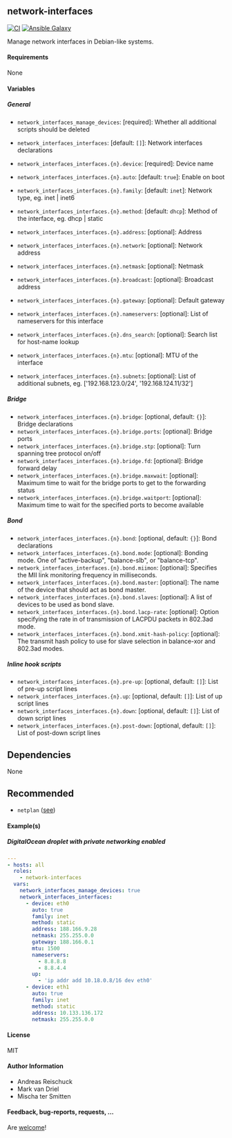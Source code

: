 ## network-interfaces

[![CI](https://github.com/Oefenweb/ansible-network-interfaces/workflows/CI/badge.svg)](https://github.com/Oefenweb/ansible-network-interfaces/actions?query=workflow%3ACI)
[![Ansible Galaxy](http://img.shields.io/badge/ansible--galaxy-network--interfaces-blue.svg)](https://galaxy.ansible.com/Oefenweb/network_interfaces)

Manage network interfaces in Debian-like systems.

#### Requirements

None

#### Variables

##### General

* `network_interfaces_manage_devices`: [required]: Whether all additional scripts should be deleted
* `network_interfaces_interfaces`: [default: `[]`]: Network interfaces declarations
* `network_interfaces_interfaces.{n}.device`: [required]: Device name
* `network_interfaces_interfaces.{n}.auto`: [default: `true`]: Enable on boot
* `network_interfaces_interfaces.{n}.family`: [default: `inet`]: Network type, eg. inet | inet6
* `network_interfaces_interfaces.{n}.method`: [default: `dhcp`]: Method of the interface, eg. dhcp | static

* `network_interfaces_interfaces.{n}.address`: [optional]: Address
* `network_interfaces_interfaces.{n}.network`: [optional]: Network address
* `network_interfaces_interfaces.{n}.netmask`: [optional]: Netmask
* `network_interfaces_interfaces.{n}.broadcast`: [optional]: Broadcast address
* `network_interfaces_interfaces.{n}.gateway`: [optional]: Default gateway
* `network_interfaces_interfaces.{n}.nameservers`: [optional]: List of nameservers for this interface
* `network_interfaces_interfaces.{n}.dns_search`: [optional]: Search list for host-name lookup
* `network_interfaces_interfaces.{n}.mtu`: [optional]: MTU of the interface

* `network_interfaces_interfaces.{n}.subnets`: [optional]: List of additional subnets, eg. ['192.168.123.0/24', '192.168.124.11/32']

##### Bridge

* `network_interfaces_interfaces.{n}.bridge`: [optional, default: `{}`]: Bridge declarations
* `network_interfaces_interfaces.{n}.bridge.ports`: [optional]: Bridge ports
* `network_interfaces_interfaces.{n}.bridge.stp`: [optional]: Turn spanning tree protocol on/off
* `network_interfaces_interfaces.{n}.bridge.fd`: [optional]: Bridge forward delay
* `network_interfaces_interfaces.{n}.bridge.maxwait`: [optional]: Maximum time to wait for the bridge ports to get to the forwarding status
* `network_interfaces_interfaces.{n}.bridge.waitport`: [optional]: Maximum time to wait for the specified ports to become available

##### Bond

* `network_interfaces_interfaces.{n}.bond`: [optional, default: `{}`]: Bond declarations
* `network_interfaces_interfaces.{n}.bond.mode`: [optional]: Bonding mode. One of "active-backup", "balance-slb", or "balance-tcp".
* `network_interfaces_interfaces.{n}.bond.miimon`: [optional]: Specifies the MII link monitoring frequency in milliseconds.
* `network_interfaces_interfaces.{n}.bond.master`: [optional]: The name of the device that should act as bond master.
* `network_interfaces_interfaces.{n}.bond.slaves`: [optional]: A list of devices to be used as bond slave.
* `network_interfaces_interfaces.{n}.bond.lacp-rate`: [optional]: Option specifying the rate in of transmission of LACPDU packets in 802.3ad mode.
* `network_interfaces_interfaces.{n}.bond.xmit-hash-policy`: [optional]: The transmit hash policy to use for slave selection in balance-xor and 802.3ad modes.

##### Inline hook scripts

* `network_interfaces_interfaces.{n}.pre-up`: [optional, default: `[]`]: List of pre-up script lines
* `network_interfaces_interfaces.{n}.up`: [optional, default: `[]`]: List of up script lines
* `network_interfaces_interfaces.{n}.down`: [optional, default: `[]`]: List of down script lines
* `network_interfaces_interfaces.{n}.post-down`: [optional, default: `[]`]: List of post-down script lines


## Dependencies

None

## Recommended

* `netplan` ([see](https://github.com/Oefenweb/ansible-netplan))

#### Example(s)

##### DigitalOcean droplet with private networking enabled

```yaml
---
- hosts: all
  roles:
    - network-interfaces
  vars:
    network_interfaces_manage_devices: true
    network_interfaces_interfaces:
      - device: eth0
        auto: true
        family: inet
        method: static
        address: 188.166.9.28
        netmask: 255.255.0.0
        gateway: 188.166.0.1
        mtu: 1500
        nameservers:
          - 8.8.8.8
          - 8.8.4.4
        up:
          - 'ip addr add 10.18.0.8/16 dev eth0'
      - device: eth1
        auto: true
        family: inet
        method: static
        address: 10.133.136.172
        netmask: 255.255.0.0
```

#### License

MIT

#### Author Information

* Andreas Reischuck
* Mark van Driel
* Mischa ter Smitten

#### Feedback, bug-reports, requests, ...

Are [welcome](https://github.com/Oefenweb/ansible-network-interfaces/issues)!
